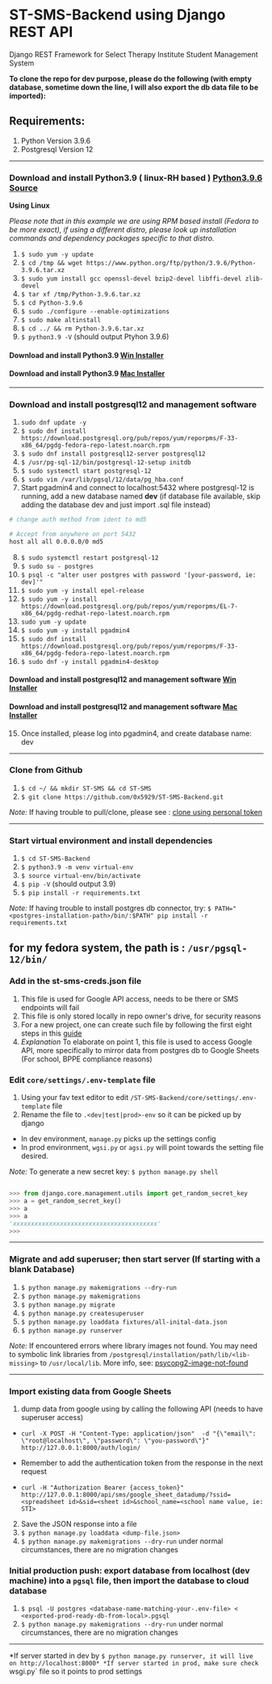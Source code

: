 # ST-SMS-Backend using Django REST API

Django REST Framework for Select Therapy Institute Student Management System

**To clone the repo for dev purpose, please do the following (with empty database, sometime down the line, I will also export the db data file to be imported):**

## Requirements:

1. Python Version 3.9.6
2. Postgresql Version 12

---

### **Download and install Python3.9 ( linux-RH based ) [Python3.9.6 Source](https://www.python.org/ftp/python/3.9.6/Python-3.9.6.tar.xz)**

**Using Linux**

_Please note that in this example we are using RPM based install (Fedora to be more exact), if using a different distro, please look up installation commands and dependency packages specific to that distro._

1. `$ sudo yum -y update`
2. `$ cd /tmp && wget https://www.python.org/ftp/python/3.9.6/Python-3.9.6.tar.xz`
3. `$ sudo yum install gcc openssl-devel bzip2-devel libffi-devel zlib-devel`
4. `$ tar xf /tmp/Python-3.9.6.tar.xz`
5. `$ cd Python-3.9.6`
6. `$ sudo ./configure --enable-optimizations`
7. `$ sudo make altinstall`
8. `$ cd ../ && rm Python-3.9.6.tar.xz`
9. `$ python3.9 -V` (should output Ptyhon 3.9.6)

#### **Download and install Python3.9 [Win Installer](https://www.python.org/ftp/python/3.9.6/python-3.9.6-amd64.exe)**

#### **Download and install Python3.9 [Mac Installer](https://www.python.org/ftp/python/3.9.6/python-3.9.6-macosx10.9.pkg)**

---

### **Download and install postgresql12 and management software**

1. `sudo dnf update -y`
2. `$ sudo dnf install https://download.postgresql.org/pub/repos/yum/reporpms/F-33-x86_64/pgdg-fedora-repo-latest.noarch.rpm`
3. `$ sudo dnf install postgresql12-server postgresql12`
4. `$ /usr/pg-sql-12/bin/postgresql-12-setup initdb`
5. `$ sudo systemctl start postgresql-12`
6. `$ sudo vim /var/lib/pgsql/12/data/pg_hba.conf`
7. Start pgadmin4 and connect to localhost:5432 where postgresql-12 is running, add a new database named **dev** (if database file available, skip adding the database dev and just import .sql file instead)

```Bash
# change auth method from ident to md5

# Accept from anywhere on port 5432
host all all 0.0.0.0/0 md5

```

8. `$ sudo systemctl restart postgresql-12`
9. `$ sudo su - postgres`
10. `$ psql -c "alter user postgres with password '[your-password, ie: dev]'"`
11. `$ sudo yum -y install epel-release`
12. `$ sudo yum -y install https://download.postgresql.org/pub/repos/yum/reporpms/EL-7-x86_64/pgdg-redhat-repo-latest.noarch.rpm`
13. `sudo yum -y update`
14. `$ sudo yum -y install pgadmin4`
15. `$ sudo dnf install https://download.postgresql.org/pub/repos/yum/reporpms/F-33-x86_64/pgdg-fedora-repo-latest.noarch.rpm`
16. `$ sudo dnf -y install pgadmin4-desktop`

#### **Download and install postgresql12 and management software [Win Installer](https://www.enterprisedb.com/postgresql-tutorial-resources-training?cid=48)**

#### **Download and install postgresql12 and management software [Mac Installer](https://www.enterprisedb.com/postgresql-tutorial-resources-training?cid=47)**

15. Once installed, please log into pgadmin4, and create database name: dev

---

### **Clone from Github**

1. `$ cd ~/ && mkdir ST-SMS && cd ST-SMS`
2. `$ git clone https://github.com/0x5929/ST-SMS-Backend.git`

_Note:_ If having trouble to pull/clone, please see : [clone using personal token](https://stackoverflow.com/questions/68775869/support-for-password-authentication-was-removed-please-use-a-personal-access-to)

---

### **Start virtual environment and install dependencies**

1. `$ cd ST-SMS-Backend`
2. `$ python3.9 -m venv virtual-env`
3. `$ source virtual-env/bin/activate`
4. `$ pip -V` (should output 3.9)
5. `$ pip install -r requirements.txt`

_Note:_ If having trouble to install postgres db connector, try: `$ PATH="<postgres-installation-path>/bin/:$PATH" pip install -r requirements.txt`

for my fedora system, the path is : `/usr/pgsql-12/bin/`
---

### **Add in the st-sms-creds.json file**
1. This file is used for Google API access, needs to be there or SMS endpoints will fail
2. This file is only stored locally in repo owner's drive, for security reasons
3. For a new project, one can create such file by following the first eight steps in this [guide](https://robocorp.com/docs/development-guide/google-sheets/interacting-with-google-sheets)
4. *Explanation* To elaborate on point 1, this file is used to access Google API, more specifically to mirror data from postgres db to Google Sheets (For school, BPPE compliance reasons)


### **Edit `core/settings/.env-template` file**

1. Using your fav text editor to edit `/ST-SMS-Backend/core/settings/.env-template` file
2. Rename the file to `.<dev|test|prod>-env` so it can be picked up by django
  - In dev environment, `manage.py` picks up the settings config
  - In prod environment, `wgsi.py` or `agsi.py` will point towards the setting file desired. 

_Note:_ To generate a new secret key: `$ python manage.py shell`

```Python

>>> from django.core.management.utils import get_random_secret_key
>>> a = get_random_secret_key()
>>> a
>>> a
'xxxxxxxxxxxxxxxxxxxxxxxxxxxxxxxxxxxxxxxx'
>>>
```

---

### **Migrate and add superuser; then start server (If starting with a blank Database)**

1. `$ python manage.py makemigrations --dry-run`
2. `$ python manage.py makemigrations`
3. `$ python manage.py migrate`
4. `$ python manage.py createsuperuser`
5. `$ python manage.py loaddata fixtures/all-inital-data.json`
6. `$ python manage.py runserver`

_Note:_ If encountered errors where library images not found. You may need to symbolic link libraries from `/postgresql/installation/path/lib/<lib-missing>` to `/usr/local/lib`. More info, see: [psycopg2-image-not-found](https://stackoverflow.com/questions/16407995/psycopg2-image-not-found)

---


### **Import existing data from Google Sheets**
1. dump data from google using by calling the following API (needs to have superuser access)

  - `curl -X POST -H "Content-Type: application/json"  -d "{\"email\": \"root@localhost\", \"password\": \"you-password\"}" http://127.0.0.1:8000/auth/login/`

  - Remember to add the authentication token from the response in the next request
  - `curl -H "Authorization Bearer {access_token}" http://127.0.0.1:8000/api/sms/google_sheet_datadump/?ssid=<spreadsheet id>&sid=<sheet id>&school_name=<school name value, ie: STI>`

2. Save the JSON response into a file
3. `$ python manage.py loaddata <dump-file.json>`
4.  `$ python manage.py makemigrations --dry-run` under normal circumstances, there are no migration changes

### **Initial production push: export database from localhost (dev machine) into a `pgsql` file, then import the database to cloud database**

1. `$ psql -U postgres <database-name-matching-your-.env-file> < <exported-prod-ready-db-from-local>.pgsql `
2. `$ python manage.py makemigrations --dry-run` under normal circumstances, there are no migration changes

---

*If server started in dev by `$ python manage.py runserver, it will live on http://localhost:8000*
*If server started in prod, make sure check `wsgi.py` file so it points to prod settings
